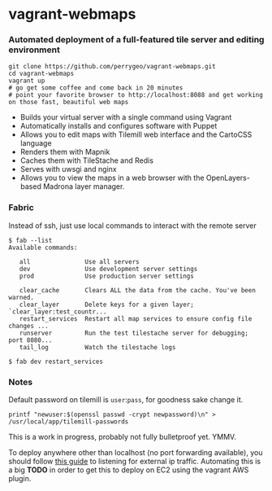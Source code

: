 # vagrant-webmaps

### Automated deployment of a full-featured tile server and editing environment

```
git clone https://github.com/perrygeo/vagrant-webmaps.git
cd vagrant-webmaps
vagrant up
# go get some coffee and come back in 20 minutes
# point your favorite browser to http://localhost:8088 and get working on those fast, beautiful web maps
```

* Builds your virtual server with a single command using Vagrant
* Automatically installs and configures software with Puppet
* Allows you to edit maps with Tilemill web interface and the CartoCSS language
* Renders them with Mapnik
* Caches them with TileStache and Redis
* Serves with uwsgi and nginx
* Allows you to view the maps in a web browser with the OpenLayers-based Madrona layer manager.

### Fabric 

Instead of ssh, just use local commands to interact with the remote server

 ```
$ fab --list
Available commands:

    all               Use all servers
    dev               Use development server settings
    prod              Use production server settings

    clear_cache       Clears ALL the data from the cache. You've been warned.
    clear_layer       Delete keys for a given layer; `clear_layer:test_countr...
    restart_services  Restart all map services to ensure config file changes ...
    runserver         Run the test tilestache server for debugging; port 8080...
    tail_log          Watch the tilestache logs

$ fab dev restart_services
```

### Notes 
Default password on tilemill is `user`:`pass`, for goodness sake change it. 
```
printf "newuser:$(openssl passwd -crypt newpassword)\n" > /usr/local/app/tilemill-passwords
```

This is a work in progress, probably not fully bulletproof yet. YMMV. 

To deploy anywhere other than localhost (no port forwarding available), you should follow
[this guide](http://mapbox.com/tilemill/docs/guides/ubuntu-service/#configuring_to_listen_for_public_traffic)
 to listening for external ip traffic. Automating this is a big **TODO** in order to get 
 this to deploy on EC2 using the vagrant AWS plugin.

